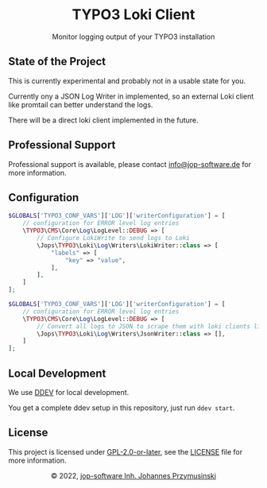 <div align="center">
    <h1>TYPO3 Loki Client</h1>
    <p>Monitor logging output of your TYPO3 installation</p>
</div>

## State of the Project
This is currently experimental and probably not in a usable state for you.

Currently ony a JSON Log Writer in implemented, so an external Loki client like promtail can better understand the logs.

There will be a direct loki client implemented in the future.

## Professional Support
Professional support is available, please contact [info@jop-software.de](mailto:info@jop-software.de) for more information.

## Configuration
```php
$GLOBALS['TYPO3_CONF_VARS']['LOG']['writerConfiguration'] = [
    // configuration for ERROR level log entries
    \TYPO3\CMS\Core\Log\LogLevel::DEBUG => [
        // Configure LokiWrite to send logs to Loki
        \Jops\TYPO3\Loki\Log\Writers\LokiWriter::class => [
            "labels" => [
                "key" => "value",
            ],
        ],
    ]
];
```

```php
$GLOBALS['TYPO3_CONF_VARS']['LOG']['writerConfiguration'] = [
    // configuration for ERROR level log entries
    \TYPO3\CMS\Core\Log\LogLevel::DEBUG => [
        // Convert all logs to JSON to scrape them with loki clients like Promtail
        \Jops\TYPO3\Loki\Log\Writers\JsonWriter::class => [],
    ]
];
```

## Local Development
We use [DDEV](https://ddev.com) for local development.

You get a complete ddev setup in this repository, just run `ddev start`.

## License
This project is licensed under [GPL-2.0-or-later](https://www.gnu.org/licenses/old-licenses/gpl-2.0.html), see the [LICENSE](./LICENSE) file for more information.

<div align="center">
    <p>&copy; 2022, <a href="mailto:info@jop-software.de">jop-software Inh. Johannes Przymusinski</a></p>
</div>
